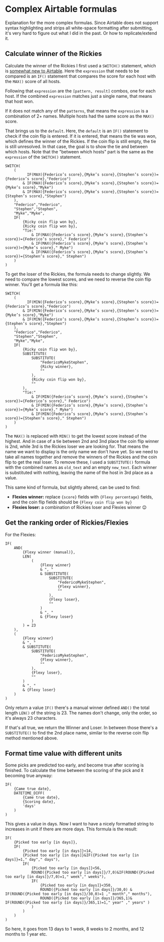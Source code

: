 # Complex Airtable formulas

Explanation for the more complex formulas. Since Airtable does not support syntax highlighting and strips all white-space formatting after submitting, it's very hard to figure out what I did in the past. Or how to replicate/extend it.

## Calculate winner of the Rickies

Calculate the winner of the Rickies I first used a `SWITCH()` statement, which is [somewhat new to Airtable](https://support.airtable.com/hc/en-us/articles/360042104374-An-alternative-to-IF-statements-using-SWITCH-). Here the `expression` that needs to be compared is an `IF()` statement that compares the score for each host with the `MAX()` score of all hosts.

Following that `expression` are the `[pattern, result]` combos, one for each host. If the combined `expression` matches just a single name, that means that host won.

If it does not match any of the `patterns`, that means the `expression` is a combination of 2+ names. Multiple hosts had the same score as the `MAX()` score.

That brings us to the `default`. Here, the `default` is an `IF()` statement to check if the coin flip is entered. If it is entered, that means the tie was won, which defines the winner of the Rickies. If the coin flip is still empty, the tie is still unresolved. In that case, the goal is to show the tie and between which hosts. Note that the "between which hosts" part is the same as the `expression` of the `SWITCH()` statement.

```
SWITCH(
	(
		  IF(MAX({Federico’s score},{Myke’s score},{Stephen’s score})={Federico’s score},"Federico")
		& IF(MAX({Federico’s score},{Myke’s score},{Stephen’s score})={Myke’s score},"Myke")
		& IF(MAX({Federico’s score},{Myke’s score},{Stephen’s score})={Stephen’s score},"Stephen")
	),
	"Federico","Federico",
	"Stephen","Stephen",
	"Myke","Myke",
	IF(
		{Ricky coin flip won by},
		{Ricky coin flip won by},
		"Tie:"
			& IF(MAX({Federico’s score},{Myke’s score},{Stephen’s score})={Federico’s score}," Federico")
			& IF(MAX({Federico’s score},{Myke’s score},{Stephen’s score})={Myke’s score}," Myke")
			& IF(MAX({Federico’s score},{Myke’s score},{Stephen’s score})={Stephen’s score}," Stephen")
	)
)
```

To get the loser of the Rickies, the formula needs to change slightly. We need to compare the lowest scores, and we need to reverse the coin flip winner. You'll get a formula like this:

```
SWITCH(
	(
		  IF(MIN({Federico’s score},{Myke’s score},{Stephen’s score})={Federico’s score},"Federico")
		& IF(MIN({Federico’s score},{Myke’s score},{Stephen’s score})={Myke’s score},"Myke")
		& IF(MIN({Federico’s score},{Myke’s score},{Stephen’s score})={Stephen’s score},"Stephen")
	),
	"Federico","Federico",
	"Stephen","Stephen",
	"Myke","Myke",
	IF(
		{Ricky coin flip won by},
		SUBSTITUTE(
			SUBSTITUTE(
				"FedericoMykeStephen",
				{Ricky winner},
				""
			),
			{Ricky coin flip won by},
			""
		),
		"Tie:"
			& IF(MIN({Federico’s score},{Myke’s score},{Stephen’s score})={Federico’s score}," Federico")
			& IF(MIN({Federico’s score},{Myke’s score},{Stephen’s score})={Myke’s score}," Myke")
			& IF(MIN({Federico’s score},{Myke’s score},{Stephen’s score})={Stephen’s score}," Stephen")
	)
)
```

The `MAX()` is replaced with `MIN()` to get the lowest score instead of the highest. And in case of a tie between 2nd and 3nd place the coin flip winner is 2nd, while 3rd is the Rickies loser we are looking for. That means the name we want to display is the only name we don't have yet. So we need to take all names together and remove the winners of the Rickies and the coin flip to get the real loser. To remove these, I used a `SUBSTITUTE()` formula with the combined names as `old_text` and an empty `new_text`. Each winner is substituted with nothing, leaving the name of the host in 3rd place as a value.

This same kind of formula, but slightly altered, can be used to find:

-   **Flexies winner:** replace `{score}` fields with `{Flexy percentage}` fields, and the coin flip fields should be `{Flexy coin flip won by}`
-   **Flexies loser:** a combination of Rickies loser and Flexies winner 😉

## Get the ranking order of Rickies/Flexies

For the Flexies:

```
IF(
	AND(
		{Flexy winner (manual)},
		LEN(
			(
				{Flexy winner}
				& ", "
				& SUBSTITUTE(
					SUBSTITUTE(
						"FedericoMykeStephen",
						{Flexy winner},
						""
					),
					{Flexy loser},
					""
				)
				& ", "
				& {Flexy loser}
			)
		) = 23
	),
	(
		{Flexy winner}
		& ", "
		& SUBSTITUTE(
			SUBSTITUTE(
				"FedericoMykeStephen",
				{Flexy winner},
				""
			),
			{Flexy loser},
			""
		)
		& ", "
		& {Flexy loser}
	)
)
```

Only return a value `IF()` there's a manual winner defined `AND()` the total length `LEN()` of the string is 23. The names don't change, only the order, so it's always 23 characters.

If that's all true, we return the Winner and Loser. In between those there's a `SUBSTITUTE()` to find the 2nd place name, similar to the reverse coin flip method mentioned above.

## Format time value with different units

Some picks are predicted too early, and become true after scoring is finished. To calculate the time between the scoring of the pick and it becoming true anyway:

```
IF(
	{Came true date},
	DATETIME_DIFF(
		{Came true date},
		{Scoring date},
		'days'
	)
)
```

This gives a value in days. Now I want to have a nicely formatted string to increases in unit if there are more days. This formula is the result:

```
IF(
	{Picked too early [in days]},
	IF(
		{Picked too early [in days]}<14,
		{Picked too early [in days]}&IF({Picked too early [in days]}=1," day"," days"),
		IF(
			{Picked too early [in days]}<56,
			ROUND({Picked too early [in days]}/7,0)&IF(ROUND({Picked too early [in days]}/7,0)=1," week"," weeks"),
			IF(
				{Picked too early [in days]}<350,
				ROUND({Picked too early [in days]}/30,0) & IF(ROUND({Picked too early [in days]}/30,0)=1 ," month"," months"),
				ROUND({Picked too early [in days]}/365,1)& IF(ROUND({Picked too early [in days]}/365,1)=1," year" ," years" )
			)
		)
	)
)

```

So here, it goes from 13 days to 1 week, 8 weeks to 2 months, and 12 months to 1 year etc.